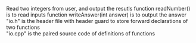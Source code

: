 Read two integers from user, and output the resutls 
function readNumber() is to read inputs
function writeAnswer(int answer) is to output the answer
"io.h" is the header file with header guard to store forward declarations of two functions  
"io.cpp" is the paired source code of definitions of functions
